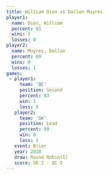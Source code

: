 ```yaml
---
title: William Dion vs Dallan Muyres
player1:              
  name: Dion, William 
  percent: 83         
  wins: 1             
  losses: 0           
player2:              
  name: Muyres, Dallan
  percent: 89         
  wins: 0             
  losses: 1           
games:
 - player1:          
     team: 'QC'      
     position: Second
     percent: 83     
     win: 1          
     loss: 0         
   player2:        
     team: 'SK'    
     position: Lead
     percent: 89   
     win: 0        
     loss: 1       
   event: Brier        
   year: 2018          
   draw: Round Robin(1)
   score: SK 2 - QC 5  
---
```

